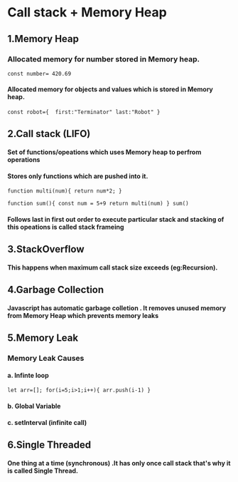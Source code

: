 
# Call stack + Memory Heap

## 1.Memory Heap

### Allocated memory for number stored in Memory heap.
`const number= 420.69`  

 ####  Allocated memory for objects and values which is stored in Memory heap.
`const robot={ 
 first:"Terminator"
 last:"Robot"
}
`


## 2.Call stack (LIFO)

 ####  Set of functions/opeations which uses Memory heap to perfrom operations
 ####  Stores only functions which are pushed into it.

` function multi(num){
return num*2;
} `

`function sum(){
const num = 5+9
return multi(num)
}
sum() `
 ####  Follows last in first out order to execute particular stack and stacking of this opeations is called stack frameing


## 3.StackOverflow 

 ####  This happens when maximum call stack size exceeds (eg:Recursion).


## 4.Garbage Collection

 ####  Javascript has automatic garbage colletion . It removes unused memory from Memory Heap which prevents memory leaks
 
  
## 5.Memory Leak

### Memory Leak Causes

 #### a. Infinte loop
 `let arr=[];
for(i=5;i>1;i++){
arr.push(i-1)
}`
 
 #### b. Global Variable
 
 #### c. setInterval (infinite call)
 
 
 ## 6.Single Threaded

 #### One thing at a time (synchronous) .It has only once call stack that's why it is called Single Thread. 
